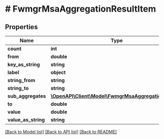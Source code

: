 # # FwmgrMsaAggregationResultItem

## Properties

Name | Type | Description | Notes
------------ | ------------- | ------------- | -------------
**count** | **int** |  |
**from** | **double** |  | [optional]
**key_as_string** | **string** |  | [optional]
**label** | **object** |  | [optional]
**string_from** | **string** |  | [optional]
**string_to** | **string** |  | [optional]
**sub_aggregates** | [**\OpenAPI\Client\Model\FwmgrMsaAggregationResult[]**](FwmgrMsaAggregationResult.md) |  | [optional]
**to** | **double** |  | [optional]
**value** | **double** |  | [optional]
**value_as_string** | **string** |  | [optional]

[[Back to Model list]](../../README.md#models) [[Back to API list]](../../README.md#endpoints) [[Back to README]](../../README.md)
